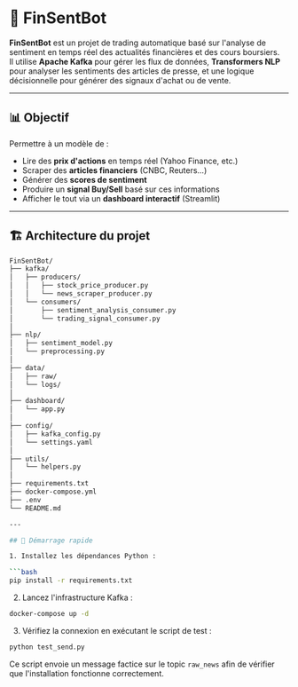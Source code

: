 # 🧠 FinSentBot

**FinSentBot** est un projet de trading automatique basé sur l'analyse de sentiment en temps réel des actualités financières et des cours boursiers.  
Il utilise **Apache Kafka** pour gérer les flux de données, **Transformers NLP** pour analyser les sentiments des articles de presse, et une logique décisionnelle pour générer des signaux d'achat ou de vente.

---

## 📊 Objectif

Permettre à un modèle de :
- Lire des **prix d'actions** en temps réel (Yahoo Finance, etc.)
- Scraper des **articles financiers** (CNBC, Reuters…)
- Générer des **scores de sentiment**
- Produire un **signal Buy/Sell** basé sur ces informations
- Afficher le tout via un **dashboard interactif** (Streamlit)

---

## 🏗️ Architecture du projet

```bash
FinSentBot/
├── kafka/
│   ├── producers/
│   │   ├── stock_price_producer.py
│   │   └── news_scraper_producer.py
│   └── consumers/
│       ├── sentiment_analysis_consumer.py
│       └── trading_signal_consumer.py
│
├── nlp/
│   ├── sentiment_model.py
│   └── preprocessing.py
│
├── data/
│   ├── raw/
│   └── logs/
│
├── dashboard/
│   └── app.py
│
├── config/
│   ├── kafka_config.py
│   └── settings.yaml
│
├── utils/
│   └── helpers.py
│
├── requirements.txt
├── docker-compose.yml
├── .env
└── README.md

---

## 🚀 Démarrage rapide

1. Installez les dépendances Python :

```bash
pip install -r requirements.txt
```

2. Lancez l'infrastructure Kafka :

```bash
docker-compose up -d
```

3. Vérifiez la connexion en exécutant le script de test :

```bash
python test_send.py
```

Ce script envoie un message factice sur le topic `raw_news` afin de vérifier que
l'installation fonctionne correctement.
